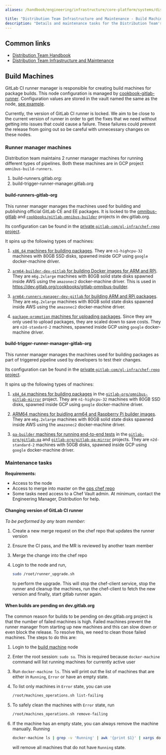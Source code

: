 ```yaml
---
aliases: /handbook/engineering/infrastructure/core-platform/systems/distribution/maintenance/build-machines.html

title: "Distribution Team Infrastructure and Maintenance - Build Machines"
description: "Details and maintenance tasks for the Distribution Team's build nodes"
---
```









## Common links

- [Distribution Team Handbook](/handbook/engineering/infrastructure/core-platform/systems/distribution/)
- [Distribution Team Infrastructure and Maintenance](/handbook/engineering/infrastructure/core-platform/systems/distribution/maintenance/)

## Build Machines

GitLab CI runner manager is responsible for creating build machines for package
builds.  This node configuration is managed by
[cookbook-gitlab-runner](https://gitlab.com/gitlab-cookbooks/cookbook-wrapper-gitlab-runner).
Configuration values are stored in the vault named the same as the node,
[see example](https://gitlab.com/gitlab-com/gl-infra/chef-repo/-/blob/a62742886ed1dec291d66df3508e37163431538d/roles/build-trigger-runner-manager-gitlab-org.json#L37).

Currently, the version of GitLab CI runner is locked. We aim to be close to the
current version of runner in order to get the fixes that we need without getting
into issues that could cause a failure. These failures could prevent the release
from going out so be careful with unnecessary changes on these nodes.

### Runner manager machines

Distribution team maintains 2 runner manager machines for running different
types of pipelines. Both these machines are in GCP project
`omnibus-build-runners`.

1. build-runners.gitlab.org:
1. build-trigger-runner-manager.gitlab.org

#### build-runners-gitlab-org

This runner manager manages the machines used for building and publishing
official GitLab CE and EE packages. It is locked to the [omnibus-gitlab](https://dev.gitlab.org/gitlab/omnibus-gitlab/)
and [`cookbooks/gitlab-omnibus-builder`](https://dev.gitlab.org/cookbooks/gitlab-omnibus-builder/) projects in dev.gitlab.org.

Its configuration can be found in the [private `gitlab-com/gl-infra/chef-repo` project](https://gitlab.com/gitlab-com/gl-infra/chef-repo/-/blob/master/roles/build-runners-gitlab-org.json).

It spins up the following types of machines:

1. [`x86_64` machines for building packages](https://gitlab.com/gitlab-com/gl-infra/chef-repo/-/blob/a33687bcfaa6728fd4c3255f53cefd80c90a7436/roles/build-runners-gitlab-org.json#L63-106).
   They are `n1-highcpu-32` machines with 80GB SSD disks, spawned inside GCP using `google` docker-machine driver.

1. [`arm64-builder-dev-gitlab` for building Docker images for ARM and RPi](https://gitlab.com/gitlab-com/gl-infra/chef-repo/-/blob/a33687bcfaa6728fd4c3255f53cefd80c90a7436/roles/build-runners-gitlab-org.json#L149-183).
   They are `m6g.2xlarge` machines with 80GB solid state disks spawned inside AWS using the `amazonec2` docker-machine driver. This is used in <https://dev.gitlab.org/cookbooks/gitlab-omnibus-builder>.

1. [`arm64-runners-manager-dev-gitlab` for building ARM and RPi packages](https://gitlab.com/gitlab-com/gl-infra/chef-repo/-/blob/a33687bcfaa6728fd4c3255f53cefd80c90a7436/roles/build-runners-gitlab-org.json#L184-226).
   They are `m6g.2xlarge` machines with 80GB solid state disks spawned inside AWS using the `amazonec2` docker-machine driver.

1. [`package-promotion` machines for uploading packages](https://gitlab.com/gitlab-com/gl-infra/chef-repo/-/blob/a33687bcfaa6728fd4c3255f53cefd80c90a7436/roles/build-runners-gitlab-org.json#L107-148).
   Since they are only used to upload packages, they are scaled down to save costs. They are `n2d-standard-2` machines, spawned inside GCP using `google` docker-machine driver.

#### build-trigger-runner-manager-gitlab-org

This runner manager manages the machines used for building packages as part of
triggered pipeline used by developers to test their changes.

Its configuration can be found in the [private `gitlab-com/gl-infra/chef-repo` project](https://gitlab.com/gitlab-com/gl-infra/chef-repo/-/blob/master/roles/build-trigger-runner-manager-gitlab-org.json).

It spins up the following types of machines:

1. [`x84_64` machines for building packages](https://gitlab.com/gitlab-com/gl-infra/chef-repo/-/blob/a33687bcfaa6728fd4c3255f53cefd80c90a7436/roles/build-trigger-runner-manager-gitlab-org.json#L95-139)
   in the [`gitlab-org/omnibus-gitlab-mirror`](https://gitlab.com/gitlab-org/omnibus-gitlab-mirror) project.
   They are `n1-highcpu-32` machines with 80GB SSD disks, spawned inside GCP using `google` docker-machine driver.

1. [ARM64 machines for buidling arm64 and Raspberry Pi builder images](https://gitlab.com/gitlab-com/gl-infra/chef-repo/-/blob/a33687bcfaa6728fd4c3255f53cefd80c90a7436/roles/build-trigger-runner-manager-gitlab-org.json#L140-174).
   They are `m6g.2xlarge` machines with 80GB solid state disks spawned inside AWS using the `amazonec2` docker-machine driver.

1. [`qa-builder` machines for running end-to-end tests](https://gitlab.com/gitlab-com/gl-infra/chef-repo/-/blob/a33687bcfaa6728fd4c3255f53cefd80c90a7436/roles/build-trigger-runner-manager-gitlab-org.json#L54-94)
   in the [`gitlab-org/gitlab-qa`](https://gitlab.com/gitlab-org/gitlab-qa) and [`gitlab-org/gitlab-qa-mirror`](https://gitlab.com/gitlab-org/gitlab-qa-mirror) projects.
   They are `n2d-standard-2` machines with 50GB disks, spawned inside GCP using `google` docker-machine driver.

### Maintenance tasks

**Requirements:**

- Access to the node
- Access to merge into master on the [ops chef repo](https://gitlab.com/gitlab-com/gl-infra/chef-repo)
- Some tasks need access to a Chef Vault admin. At minimum, contact the Engineering Manager,
  Distribution for help.

#### Changing version of GitLab CI runner

*To be performed by any team member:*

   1. Create a new merge request on the chef repo that updates the runner version

   1. Ensure the CI pass, and the MR is reviewed by another team member

   1. Merge the change into the chef repo

   1. Login to the node and run,

      ```sh
      sudo /root/runner_upgrade.sh
      ```

      to perform the upgrade. This will stop the chef-client service, stop the
      runner and cleanup the machines, run the chef-client to fetch the new
      version and finally, start gitlab runner again.

#### When builds are pending on dev.gitlab.org

The common reason for builds to be pending on dev.gitlab.org project is that the
number of failed machines is high. Failed machines prevent the runner manager
from starting up new machines and this can slow down or even block the release.
To resolve this, we need to clean those failed machines. The steps to do this
are:

  1. Login to the [build machine](#build-machines) node

  1. Enter the root session: `sudo su`. This is required because
     `docker-machine` command will list running machines for currently active
     user

  1. Run `docker-machine ls`. This will print out the list of machines that are
     either in `Running`, `Error` or have an empty state.

  1. To list only machines in `Error` state, you can use

      ```sh
      /root/machines_operations.sh list-failing
      ```

  1. To safely clean the machines with `Error` state, run

      ```sh
      /root/machines_operations.sh remove-failing
      ```

  1. If the machine has an empty state, you can always remove the machine
     manually. Running

      ```sh
      docker-machine ls | grep -v 'Running' | awk '{print $1}' | xargs docker-machine rm --force
      ```

      will remove all machines that do not have `Running` state.
